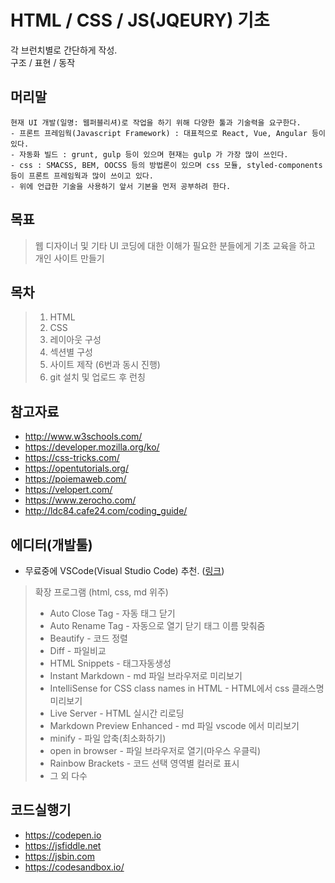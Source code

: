 # HTML / CSS / JS(JQEURY) 기초
각 브런치별로 간단하게 작성.<br>
구조 / 표현 / 동작

## 머리말
```
현재 UI 개발(일명: 웹퍼블리셔)로 작업을 하기 위해 다양한 툴과 기술력을 요구한다.
- 프론트 프레임웍(Javascript Framework) : 대표적으로 React, Vue, Angular 등이 있다.
- 자동화 빌드 : grunt, gulp 등이 있으며 현재는 gulp 가 가장 많이 쓰인다.
- css : SMACSS, BEM, OOCSS 등의 방법론이 있으며 css 모듈, styled-components 등이 프론트 프레임웍과 많이 쓰이고 있다.
- 위에 언급한 기술을 사용하기 앞서 기본을 먼저 공부하려 한다.
```

## 목표
> 웹 디자이너 및 기타 UI 코딩에 대한 이해가 필요한 분들에게 기초 교육을 하고 개인 사이트 만들기

## 목차
> 1. HTML
> 2. CSS
> 3. 레이아웃 구성
> 4. 섹션별 구성
> 5. 사이트 제작 (6번과 동시 진행)
> 6. git 설치 및 업로드 후 런칭

## 참고자료
- http://www.w3schools.com/
- https://developer.mozilla.org/ko/
- https://css-tricks.com/
- https://opentutorials.org/
- https://poiemaweb.com/
- https://velopert.com/
- https://www.zerocho.com/
- http://ldc84.cafe24.com/coding_guide/

## 에디터(개발툴)
- 무료중에 VSCode(Visual Studio Code) 추천. ([링크](https://code.visualstudio.com/))
> 확장 프로그램 (html, css, md 위주)
> * Auto Close Tag - 자동 태그 닫기
> * Auto Rename Tag - 자동으로 열기 닫기 태그 이름 맞춰줌
> * Beautify - 코드 정렬
> * Diff - 파일비교
> * HTML Snippets - 태그자동생성
> * Instant Markdown - md 파일 브라우저로 미리보기
> * IntelliSense for CSS class names in HTML - HTML에서 css 클래스명 미리보기
> * Live Server - HTML 실시간 리로딩
> * Markdown Preview Enhanced - md 파일 vscode 에서 미리보기
> * minify - 파일 압축(최소화하기)
> * open in browser - 파일 브라우저로 열기(마우스 우클릭)
> * Rainbow Brackets - 코드 선택 영역별 컬러로 표시
> * 그 외 다수

## 코드실행기
- https://codepen.io
- https://jsfiddle.net
- https://jsbin.com
- https://codesandbox.io/